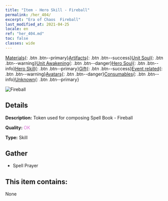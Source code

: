 ```yaml
---
title: "Item - Hero Skill - Fireball"
permalink: /her_404/
excerpt: "Era of Chaos  Fireball"
last_modified_at: 2021-04-25
locale: en
ref: "her_404.md"
toc: false
classes: wide
---
```

 [Materials](/Items/){: .btn .btn--primary}[Artifacts](/Items/Artifacts/){: .btn .btn--success}[Unit Soul](/Items/UnitSoul/){: .btn .btn--warning}[Unit Awakening](/Items/UnitAwakening/){: .btn .btn--danger}[Hero Soul](/Items/HeroSoul/){: .btn .btn--info}[Hero Skill](/Items/HeroSkill/){: .btn .btn--primary}[Gift](/Items/Gift/){: .btn .btn--success}[Event related](/Items/Events/){: .btn .btn--warning}[Avatars](/Items/Avatars/){: .btn .btn--danger}[Consumables](/Items/Consumables/){: .btn .btn--info}[Unknown](/Items/Unknown/){: .btn .btn--primary}

 ![Fireball](/images/t/ps_lianzhuhuoqiu.png)

## Details
 **Description:** Token used for composing Spell Book - Fireball

 **Quality:** <span style="color: #DA70D6">OK</span>

 **Type:** Skill

## Gather

*    Spell Prayer 

## This item contains:

  None

